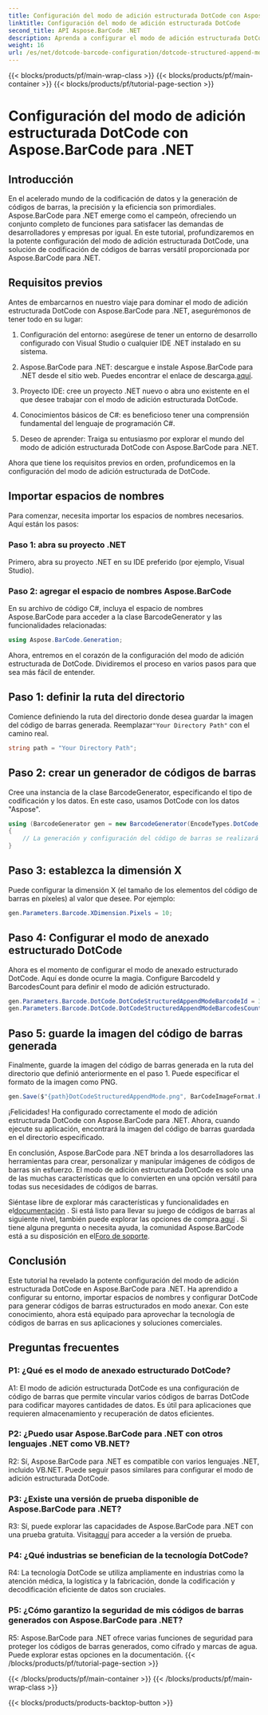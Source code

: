 ```yaml
---
title: Configuración del modo de adición estructurada DotCode con Aspose.BarCode para .NET
linktitle: Configuración del modo de adición estructurada DotCode
second_title: API Aspose.BarCode .NET
description: Aprenda a configurar el modo de adición estructurada DotCode con Aspose.BarCode para .NET y cree códigos de barras eficientes.
weight: 16
url: /es/net/dotcode-barcode-configuration/dotcode-structured-append-mode-configuration/
---
```


{{< blocks/products/pf/main-wrap-class >}}
{{< blocks/products/pf/main-container >}}
{{< blocks/products/pf/tutorial-page-section >}}

# Configuración del modo de adición estructurada DotCode con Aspose.BarCode para .NET

## Introducción

En el acelerado mundo de la codificación de datos y la generación de códigos de barras, la precisión y la eficiencia son primordiales. Aspose.BarCode para .NET emerge como el campeón, ofreciendo un conjunto completo de funciones para satisfacer las demandas de desarrolladores y empresas por igual. En este tutorial, profundizaremos en la potente configuración del modo de adición estructurada DotCode, una solución de codificación de códigos de barras versátil proporcionada por Aspose.BarCode para .NET.

## Requisitos previos

Antes de embarcarnos en nuestro viaje para dominar el modo de adición estructurada DotCode con Aspose.BarCode para .NET, asegurémonos de tener todo en su lugar:

1. Configuración del entorno: asegúrese de tener un entorno de desarrollo configurado con Visual Studio o cualquier IDE .NET instalado en su sistema.

2.  Aspose.BarCode para .NET: descargue e instale Aspose.BarCode para .NET desde el sitio web. Puedes encontrar el enlace de descarga.[aquí](https://releases.aspose.com/barcode/net/).

3. Proyecto IDE: cree un proyecto .NET nuevo o abra uno existente en el que desee trabajar con el modo de adición estructurada DotCode.

4. Conocimientos básicos de C#: es beneficioso tener una comprensión fundamental del lenguaje de programación C#.

5. Deseo de aprender: Traiga su entusiasmo por explorar el mundo del modo de adición estructurada DotCode con Aspose.BarCode para .NET.

Ahora que tiene los requisitos previos en orden, profundicemos en la configuración del modo de adición estructurada de DotCode.

## Importar espacios de nombres

Para comenzar, necesita importar los espacios de nombres necesarios. Aquí están los pasos:

### Paso 1: abra su proyecto .NET

Primero, abra su proyecto .NET en su IDE preferido (por ejemplo, Visual Studio).

### Paso 2: agregar el espacio de nombres Aspose.BarCode

En su archivo de código C#, incluya el espacio de nombres Aspose.BarCode para acceder a la clase BarcodeGenerator y las funcionalidades relacionadas:

```csharp
using Aspose.BarCode.Generation;
```

Ahora, entremos en el corazón de la configuración del modo de adición estructurada de DotCode. Dividiremos el proceso en varios pasos para que sea más fácil de entender.

## Paso 1: definir la ruta del directorio

 Comience definiendo la ruta del directorio donde desea guardar la imagen del código de barras generada. Reemplazar`"Your Directory Path"` con el camino real.

```csharp
string path = "Your Directory Path";
```

## Paso 2: crear un generador de códigos de barras

Cree una instancia de la clase BarcodeGenerator, especificando el tipo de codificación y los datos. En este caso, usamos DotCode con los datos "Aspose".

```csharp
using (BarcodeGenerator gen = new BarcodeGenerator(EncodeTypes.DotCode, "Aspose"))
{
    // La generación y configuración del código de barras se realizará aquí.
}
```

## Paso 3: establezca la dimensión X

Puede configurar la dimensión X (el tamaño de los elementos del código de barras en píxeles) al valor que desee. Por ejemplo:

```csharp
gen.Parameters.Barcode.XDimension.Pixels = 10;
```

## Paso 4: Configurar el modo de anexado estructurado DotCode

Ahora es el momento de configurar el modo de anexado estructurado DotCode. Aquí es donde ocurre la magia. Configure BarcodeId y BarcodesCount para definir el modo de adición estructurado.

```csharp
gen.Parameters.Barcode.DotCode.DotCodeStructuredAppendModeBarcodeId = 3;
gen.Parameters.Barcode.DotCode.DotCodeStructuredAppendModeBarcodesCount = 5;
```

## Paso 5: guarde la imagen del código de barras generada

Finalmente, guarde la imagen del código de barras generada en la ruta del directorio que definió anteriormente en el paso 1. Puede especificar el formato de la imagen como PNG.

```csharp
gen.Save($"{path}DotCodeStructuredAppendMode.png", BarCodeImageFormat.Png);
```

¡Felicidades! Ha configurado correctamente el modo de adición estructurada DotCode con Aspose.BarCode para .NET. Ahora, cuando ejecute su aplicación, encontrará la imagen del código de barras guardada en el directorio especificado.

En conclusión, Aspose.BarCode para .NET brinda a los desarrolladores las herramientas para crear, personalizar y manipular imágenes de códigos de barras sin esfuerzo. El modo de adición estructurada DotCode es solo una de las muchas características que lo convierten en una opción versátil para todas sus necesidades de códigos de barras.

 Siéntase libre de explorar más características y funcionalidades en el[documentación](https://reference.aspose.com/barcode/net/) . Si está listo para llevar su juego de códigos de barras al siguiente nivel, también puede explorar las opciones de compra.[aquí](https://purchase.aspose.com/buy) . Si tiene alguna pregunta o necesita ayuda, la comunidad Aspose.BarCode está a su disposición en el[Foro de soporte](https://forum.aspose.com/c/barcode/13).

## Conclusión

Este tutorial ha revelado la potente configuración del modo de adición estructurada DotCode en Aspose.BarCode para .NET. Ha aprendido a configurar su entorno, importar espacios de nombres y configurar DotCode para generar códigos de barras estructurados en modo anexar. Con este conocimiento, ahora está equipado para aprovechar la tecnología de códigos de barras en sus aplicaciones y soluciones comerciales.

## Preguntas frecuentes

### P1: ¿Qué es el modo de anexado estructurado DotCode?

A1: El modo de adición estructurada DotCode es una configuración de código de barras que permite vincular varios códigos de barras DotCode para codificar mayores cantidades de datos. Es útil para aplicaciones que requieren almacenamiento y recuperación de datos eficientes.

### P2: ¿Puedo usar Aspose.BarCode para .NET con otros lenguajes .NET como VB.NET?

R2: Sí, Aspose.BarCode para .NET es compatible con varios lenguajes .NET, incluido VB.NET. Puede seguir pasos similares para configurar el modo de adición estructurada DotCode.

### P3: ¿Existe una versión de prueba disponible de Aspose.BarCode para .NET?

R3: Sí, puede explorar las capacidades de Aspose.BarCode para .NET con una prueba gratuita. Visita[aquí](https://releases.aspose.com/) para acceder a la versión de prueba.

### P4: ¿Qué industrias se benefician de la tecnología DotCode?

R4: La tecnología DotCode se utiliza ampliamente en industrias como la atención médica, la logística y la fabricación, donde la codificación y decodificación eficiente de datos son cruciales.

### P5: ¿Cómo garantizo la seguridad de mis códigos de barras generados con Aspose.BarCode para .NET?

R5: Aspose.BarCode para .NET ofrece varias funciones de seguridad para proteger los códigos de barras generados, como cifrado y marcas de agua. Puede explorar estas opciones en la documentación.
{{< /blocks/products/pf/tutorial-page-section >}}

{{< /blocks/products/pf/main-container >}}
{{< /blocks/products/pf/main-wrap-class >}}

{{< blocks/products/products-backtop-button >}}
